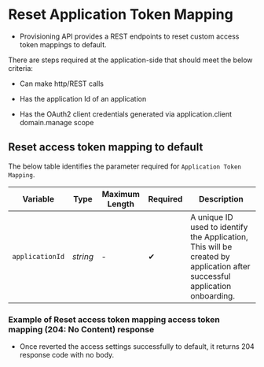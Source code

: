 # Reset Application Token Mapping

- Provisioning API provides a REST endpoints to reset custom access token mappings to default.

There are steps required at the application-side that should meet the below criteria:  

- Can make http/REST calls  

- Has the application Id of an application

- Has the OAuth2 client credentials generated via application.client domain.manage scope


## Reset access token mapping to default  

<!--
type: tab
titles: Request, Response
-->

The below table identifies the parameter required for `Application Token Mapping`.

| Variable | Type | Maximum Length | Required | Description |
| -------- | -- |------------| ------- | ---- |
| `applicationId` | *string* | - | &#10004; | A unique ID used to identify the Application, This will be created by application after successful application onboarding. |


<!--
type: tab
-->

### Example of Reset access token mapping access token mapping (204: No Content) response

- Once reverted the access settings successfully to default, it returns 204 response code with no body.

<!-- type: tab-end -->